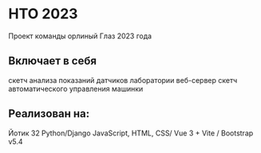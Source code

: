# НТО 2023

Проект команды орлиный Глаз 2023 года

## Включает в себя
скетч анализа показаний датчиков лаборатории
веб-сервер
скетч автоматического управления машинки

## Реализован на:

Йотик 32
Python/Django
JavaScript, HTML, CSS/ Vue 3 + Vite / Bootstrap v5.4
